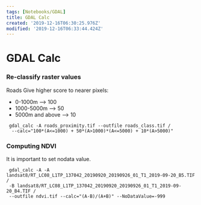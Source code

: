 ```yaml
---
tags: [Notebooks/GDAL]
title: GDAL Calc
created: '2019-12-16T06:30:25.976Z'
modified: '2019-12-16T06:33:44.424Z'
---
```


# GDAL Calc


### Re-classify raster values
Roads Give higher score to nearer pixels:
* 0-1000m  --> 100
* 1000-5000m --> 50
* 5000m and above --> 10
```shell
 gdal_calc -A roads_proximity.tif --outfile roads_class.tif /
  --calc="100*(A<=1000) + 50*(A>1000)*(A<=5000) + 10*(A>5000)" 
```

### Computing NDVI
It is important to set nodata value.
```shell
 gdal_calc -A -A landsat8/RT_LC08_L1TP_137042_20190920_20190926_01_T1_2019-09-20_B5.TIF /
 -B landsat8/RT_LC08_L1TP_137042_20190920_20190926_01_T1_2019-09-20_B4.TIF /
 --outfile ndvi.tif --calc="(A-B)/(A+B)" --NoDataValue=-999
```

